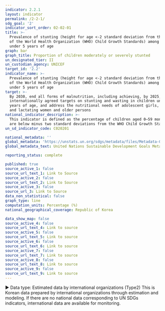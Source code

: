 ```yaml
---
indicator: 2.2.1
layout: indicator
permalink: /2-2-1/
sdg_goal: '2'
indicator_sort_order: 02-02-01
title: >-
  Prevalence of stunting (height for age <-2 standard deviation from the median
  of the World Health Organization (WHO) Child Growth Standards) among children
  under 5 years of age
graph: bar
graph_title: Proportion of children moderately or severely stunted
un_designated_tier: II
un_custodian_agency: UNICEF
target_id: '2.2'
indicator_name: >-
  Prevalence of stunting (height for age <-2 standard deviation from the median
  of the World Health Organization (WHO) Child Growth Standards) among children
  under 5 years of age
target: >-
  By 2030, end all forms of malnutrition, including achieving, by 2025, the
  internationally agreed targets on stunting and wasting in children under 5
  years of age, and address the nutritional needs of adolescent girls, pregnant
  and lactating women and older persons
national_indicator_description: >-
  This indicator is defined as the percentage of children aged 0–59 months, whose length or height-for-age values 
  are below minus two standard deviations from the WHO Child Growth Standards median. 
un_sd_indicator_code: C020201

national_metadata: ''
global_metadata: 'https://unstats.un.org/sdgs/metadata/files/Metadata-02-02-01.pdf'
global_metadata_text: United Nations Sustainable Development Goals Metadata (pdf 232kB)

reporting_status: complete

published: true
source_active_1: false
source_url_text_1: Link to Source
source_active_2: false
source_url_text_2: Link to Source
source_active_3: false
source_url_3: Link to Source
data_non_statistical: false
graph_type: line
computation_units: Percentage (%)
national_geographical_coverage: Republic of Korea

data_show_map: false
source_active_4: false
source_url_text_4: Link to source
source_active_5: false
source_url_text_5: Link to source
source_active_6: false
source_url_text_6: Link to source
source_active_7: false
source_url_text_7: Link to source
source_active_8: false
source_url_text_8: Link to source
source_active_9: false
source_url_text_9: Link to source
---
```

▶ Data type: Estimated data by international organizations (Type2) This is Korean data prepared by international organizations through estimation and modeling. If there are no national data corresponding to UN SDGs indicators, international data are available for monitoring.
 
